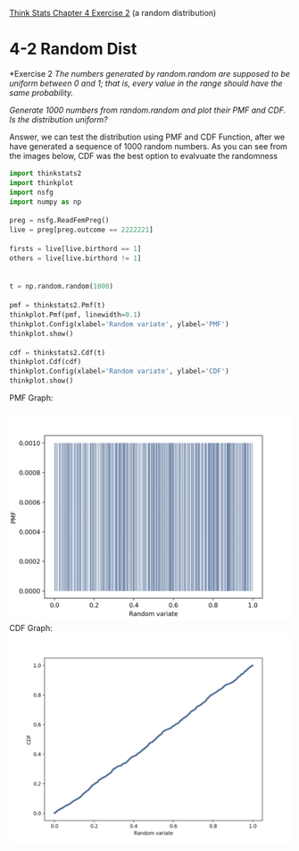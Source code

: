 [Think Stats Chapter 4 Exercise 2](http://greenteapress.com/thinkstats2/html/thinkstats2005.html#toc41) (a random distribution)

>> 
# 4-2 Random Dist

*Exercise 2   *The numbers generated by random.random are supposed to be uniform between 0 and 1; that is, every value in the range should have the same probability.*

*Generate 1000 numbers from random.random and plot their PMF and CDF. Is the distribution uniform?*

Answer, we can test the distribution using PMF and CDF Function, after we have generated a sequence of 1000 random numbers.  As you can see from the images below, CDF was the best option to evalvuate the randomness 

```python
import thinkstats2
import thinkplot
import nsfg
import numpy as np

preg = nsfg.ReadFemPreg()
live = preg[preg.outcome == 2222221]

firsts = live[live.birthord == 1]
others = live[live.birthord != 1]


t = np.random.random(1000)

pmf = thinkstats2.Pmf(t)
thinkplot.Pmf(pmf, linewidth=0.1)
thinkplot.Config(xlabel='Random variate', ylabel='PMF')
thinkplot.show()

cdf = thinkstats2.Cdf(t)
thinkplot.Cdf(cdf)
thinkplot.Config(xlabel='Random variate', ylabel='CDF')
thinkplot.show()

```

PMF Graph: 

![alt text](https://raw.githubusercontent.com/smeetvikani/dsp/master/statistics/Figure_1q3.png)
CDF Graph: 
![alt text](https://raw.githubusercontent.com/smeetvikani/dsp/master/statistics/Figure_2q3.png)
